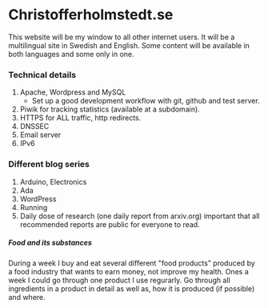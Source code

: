 Christofferholmstedt.se
=======================
This website will be my window to all other internet users. It will be a
multilingual site in Swedish and English. Some content will be available in
both languages and some only in one.

### Technical details
1) Apache, Wordpress and MySQL
    - Set up a good development workflow with git, github and test server.
2) Piwik for tracking statistics (available at a subdomain).
3) HTTPS for ALL traffic, http redirects.
4) DNSSEC
5) Email server
6) IPv6

### Different blog series
1) Arduino, Electronics
2) Ada
3) WordPress
4) Running
5) Daily dose of research (one daily report from arxiv.org) important that all
    recommended reports are public for everyone to read.

##### Food and its substances
During a week I buy and eat several different "food products" produced by a
food industry that wants to earn money, not improve my health. Ones a week I
could go through one product I use regurarly. Go through all ingredients in a
product in detail as well as, how it is produced (if possible) and where.

